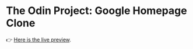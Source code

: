 # The Odin Project: Google Homepage Clone

👉 [Here is the live preview](https://nicolasr98.github.io/google-homepage/).
